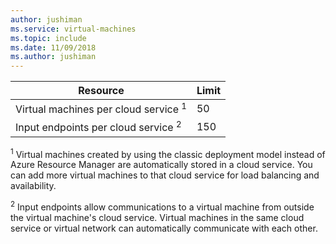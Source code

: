 ```yaml
---
author: jushiman
ms.service: virtual-machines
ms.topic: include
ms.date: 11/09/2018
ms.author: jushiman
---
```

| Resource | Limit |
| --- | --- |
| Virtual machines per cloud service <sup>1</sup> |50 |
| Input endpoints per cloud service <sup>2</sup> |150 |

<sup>1</sup> Virtual machines created by using the classic deployment model instead of Azure Resource Manager are automatically stored in a cloud service. You can add more virtual machines to that cloud service for load balancing and availability. 

<sup>2</sup> Input endpoints allow communications to a virtual machine from outside the virtual machine's cloud service. Virtual machines in the same cloud service or virtual network can automatically communicate with each other.  

